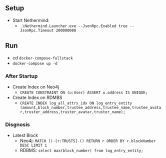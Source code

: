 ## Setup

* Start Nethermind: 
  * `.\Nethermind.Launcher.exe --JsonRpc.Enabled true --JsonRpc.Timeout 200000000`
  
## Run

* cd `docker-compose-fullstack`
* `docker-compose up -d` 

### After Startup

* Create Index on Neo4j
    * `CREATE CONSTRAINT ON (u:User) ASSERT u.address IS UNIQUE;`
* Create Index on RDMBS
    * `CREATE INDEX log_all_attrs_idx ON log_entry_entity (amount,block_number,trustee_address,trustee_name,trustee_avatar,truster_address,truster_avatar,truster_name);`

### Disgnosis

* Latest Block
  * Neo4j: `MATCH ()-[r:TRUSTS]-() RETURN r ORDER BY r.blockNumber DESC LIMIT 1`
  * RDBMS: `select max(block_number) from log_entry_entity;`